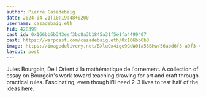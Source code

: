 ```yaml
---
author: Pierre Casadebaig
date: 2024-04-21T10:19:48+0200
username: casadebaig.eth
fid: 428399
cast_id: 0x166bb6b343eef3bc8a3b1845a31f5e1fa4499407
cast: https://warpcast.com/casadebaig.eth/0x166bb6b3
image: https://imagedelivery.net/BXluQx4ige9GuW0Ia56BHw/56abd6f8-a9f3-4472-e968-dafbf5ef5c00/original
layout: post
---
```

Jules Bourgoin, De l'Orient à la mathématique de l'ornement. A collection of essay on Bourgoin's work toward teaching drawing for art and craft through practical rules. Fascinating, even though i'll need 2-3 lives to test half of the ideas here.  

<img src='https://imagedelivery.net/BXluQx4ige9GuW0Ia56BHw/56abd6f8-a9f3-4472-e968-dafbf5ef5c00/original' alt='' referrerpolicy='no-referrer'/>
<img src='https://imagedelivery.net/BXluQx4ige9GuW0Ia56BHw/6bf77ae5-ec38-4083-6c38-76d684cbae00/original' alt='' referrerpolicy='no-referrer'/>